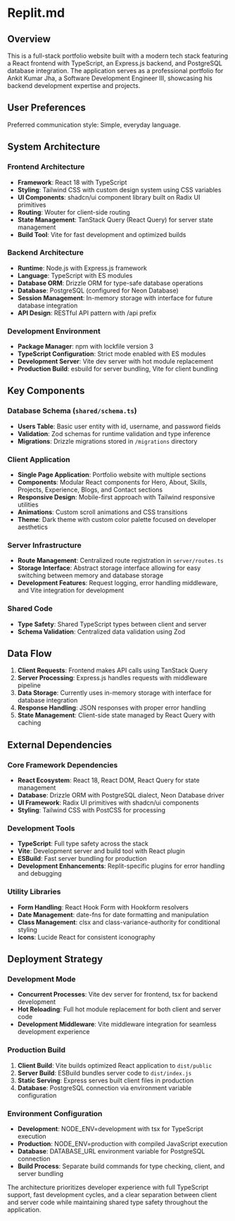 # Replit.md

## Overview

This is a full-stack portfolio website built with a modern tech stack featuring a React frontend with TypeScript, an Express.js backend, and PostgreSQL database integration. The application serves as a professional portfolio for Ankit Kumar Jha, a Software Development Engineer III, showcasing his backend development expertise and projects.

## User Preferences

Preferred communication style: Simple, everyday language.

## System Architecture

### Frontend Architecture
- **Framework**: React 18 with TypeScript
- **Styling**: Tailwind CSS with custom design system using CSS variables
- **UI Components**: shadcn/ui component library built on Radix UI primitives
- **Routing**: Wouter for client-side routing
- **State Management**: TanStack Query (React Query) for server state management
- **Build Tool**: Vite for fast development and optimized builds

### Backend Architecture
- **Runtime**: Node.js with Express.js framework
- **Language**: TypeScript with ES modules
- **Database ORM**: Drizzle ORM for type-safe database operations
- **Database**: PostgreSQL (configured for Neon Database)
- **Session Management**: In-memory storage with interface for future database integration
- **API Design**: RESTful API pattern with /api prefix

### Development Environment
- **Package Manager**: npm with lockfile version 3
- **TypeScript Configuration**: Strict mode enabled with ES modules
- **Development Server**: Vite dev server with hot module replacement
- **Production Build**: esbuild for server bundling, Vite for client bundling

## Key Components

### Database Schema (`shared/schema.ts`)
- **Users Table**: Basic user entity with id, username, and password fields
- **Validation**: Zod schemas for runtime validation and type inference
- **Migrations**: Drizzle migrations stored in `/migrations` directory

### Client Application
- **Single Page Application**: Portfolio website with multiple sections
- **Components**: Modular React components for Hero, About, Skills, Projects, Experience, Blogs, and Contact sections
- **Responsive Design**: Mobile-first approach with Tailwind responsive utilities
- **Animations**: Custom scroll animations and CSS transitions
- **Theme**: Dark theme with custom color palette focused on developer aesthetics

### Server Infrastructure
- **Route Management**: Centralized route registration in `server/routes.ts`
- **Storage Interface**: Abstract storage interface allowing for easy switching between memory and database storage
- **Development Features**: Request logging, error handling middleware, and Vite integration for development

### Shared Code
- **Type Safety**: Shared TypeScript types between client and server
- **Schema Validation**: Centralized data validation using Zod

## Data Flow

1. **Client Requests**: Frontend makes API calls using TanStack Query
2. **Server Processing**: Express.js handles requests with middleware pipeline
3. **Data Storage**: Currently uses in-memory storage with interface for database integration
4. **Response Handling**: JSON responses with proper error handling
5. **State Management**: Client-side state managed by React Query with caching

## External Dependencies

### Core Framework Dependencies
- **React Ecosystem**: React 18, React DOM, React Query for state management
- **Database**: Drizzle ORM with PostgreSQL dialect, Neon Database driver
- **UI Framework**: Radix UI primitives with shadcn/ui components
- **Styling**: Tailwind CSS with PostCSS for processing

### Development Tools
- **TypeScript**: Full type safety across the stack
- **Vite**: Development server and build tool with React plugin
- **ESBuild**: Fast server bundling for production
- **Development Enhancements**: Replit-specific plugins for error handling and debugging

### Utility Libraries
- **Form Handling**: React Hook Form with Hookform resolvers
- **Date Management**: date-fns for date formatting and manipulation
- **Class Management**: clsx and class-variance-authority for conditional styling
- **Icons**: Lucide React for consistent iconography

## Deployment Strategy

### Development Mode
- **Concurrent Processes**: Vite dev server for frontend, tsx for backend development
- **Hot Reloading**: Full hot module replacement for both client and server code
- **Development Middleware**: Vite middleware integration for seamless development experience

### Production Build
1. **Client Build**: Vite builds optimized React application to `dist/public`
2. **Server Build**: ESBuild bundles server code to `dist/index.js`
3. **Static Serving**: Express serves built client files in production
4. **Database**: PostgreSQL connection via environment variable configuration

### Environment Configuration
- **Development**: NODE_ENV=development with tsx for TypeScript execution
- **Production**: NODE_ENV=production with compiled JavaScript execution
- **Database**: DATABASE_URL environment variable for PostgreSQL connection
- **Build Process**: Separate build commands for type checking, client, and server bundling

The architecture prioritizes developer experience with full TypeScript support, fast development cycles, and a clear separation between client and server code while maintaining shared type safety throughout the application.